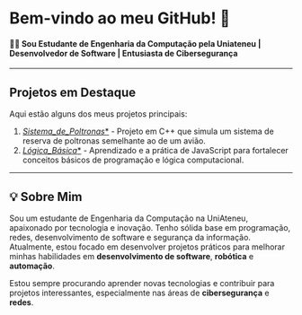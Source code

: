 # Bem-vindo ao meu GitHub! 👋

#### 👨‍💻 Sou Estudante de Engenharia da Computação pela Uniateneu | Desenvolvedor de Software | Entusiasta de Cibersegurança

---

## Projetos em Destaque
Aqui estão alguns dos meus projetos principais:

1. [*Sistema_de_Poltronas**](https://github.com/NicolasHarnisch/Sistema_de_Poltronas.git) - Projeto em C++ que simula um sistema de reserva de poltronas semelhante ao de um avião.
2. [*Lógica_Básica**](https://github.com/NicolasHarnisch/Logica_Basica.git) - Aprendizado e a prática de JavaScript para fortalecer conceitos básicos de programação e lógica computacional.

---

## 💡 Sobre Mim
Sou um estudante de Engenharia da Computação na UniAteneu, apaixonado por tecnologia e inovação. Tenho sólida base em programação, redes, desenvolvimento de software e segurança da informação. Atualmente, estou focado em desenvolver projetos práticos para melhorar minhas habilidades em **desenvolvimento de software**, **robótica** e **automação**.

Estou sempre procurando aprender novas tecnologias e contribuir para projetos interessantes, especialmente nas áreas de **cibersegurança** e **redes**.
